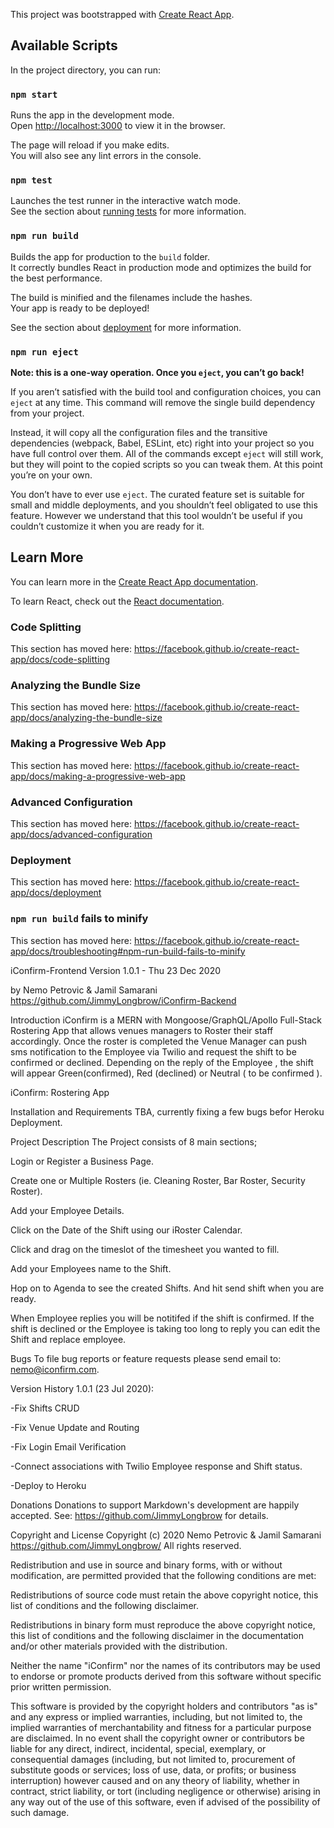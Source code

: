 This project was bootstrapped with [Create React App](https://github.com/facebook/create-react-app).

## Available Scripts

In the project directory, you can run:

### `npm start`

Runs the app in the development mode.<br />
Open [http://localhost:3000](http://localhost:3000) to view it in the browser.

The page will reload if you make edits.<br />
You will also see any lint errors in the console.

### `npm test`

Launches the test runner in the interactive watch mode.<br />
See the section about [running tests](https://facebook.github.io/create-react-app/docs/running-tests) for more information.

### `npm run build`

Builds the app for production to the `build` folder.<br />
It correctly bundles React in production mode and optimizes the build for the best performance.

The build is minified and the filenames include the hashes.<br />
Your app is ready to be deployed!

See the section about [deployment](https://facebook.github.io/create-react-app/docs/deployment) for more information.

### `npm run eject`

**Note: this is a one-way operation. Once you `eject`, you can’t go back!**

If you aren’t satisfied with the build tool and configuration choices, you can `eject` at any time. This command will remove the single build dependency from your project.

Instead, it will copy all the configuration files and the transitive dependencies (webpack, Babel, ESLint, etc) right into your project so you have full control over them. All of the commands except `eject` will still work, but they will point to the copied scripts so you can tweak them. At this point you’re on your own.

You don’t have to ever use `eject`. The curated feature set is suitable for small and middle deployments, and you shouldn’t feel obligated to use this feature. However we understand that this tool wouldn’t be useful if you couldn’t customize it when you are ready for it.

## Learn More

You can learn more in the [Create React App documentation](https://facebook.github.io/create-react-app/docs/getting-started).

To learn React, check out the [React documentation](https://reactjs.org/).

### Code Splitting

This section has moved here: https://facebook.github.io/create-react-app/docs/code-splitting

### Analyzing the Bundle Size

This section has moved here: https://facebook.github.io/create-react-app/docs/analyzing-the-bundle-size

### Making a Progressive Web App

This section has moved here: https://facebook.github.io/create-react-app/docs/making-a-progressive-web-app

### Advanced Configuration

This section has moved here: https://facebook.github.io/create-react-app/docs/advanced-configuration

### Deployment

This section has moved here: https://facebook.github.io/create-react-app/docs/deployment

### `npm run build` fails to minify

This section has moved here: https://facebook.github.io/create-react-app/docs/troubleshooting#npm-run-build-fails-to-minify


iConfirm-Frontend
Version 1.0.1 - Thu 23 Dec 2020

by Nemo Petrovic & Jamil Samarani https://github.com/JimmyLongbrow/iConfirm-Backend

Introduction iConfirm is a MERN with Mongoose/GraphQL/Apollo Full-Stack Rostering App that allows venues managers to Roster their staff accordingly. Once the roster is completed the Venue Manager can push sms notification to the Employee via Twilio and request the shift to be confirmed or declined. Depending on the reply of the Employee , the shift will appear Green(confirmed), Red (declined) or Neutral ( to be confirmed ).

iConfirm: Rostering App

Installation and Requirements TBA, currently fixing a few bugs befor Heroku Deployment.

Project Description The Project consists of 8 main sections;

Login or Register a Business Page.

Create one or Multiple Rosters (ie. Cleaning Roster, Bar Roster, Security Roster).

Add your Employee Details.

Click on the Date of the Shift using our iRoster Calendar.

Click and drag on the timeslot of the timesheet you wanted to fill.

Add your Employees name to the Shift.

Hop on to Agenda to see the created Shifts. And hit send shift when you are ready.

When Employee replies you will be notitifed if the shift is confirmed. If the shift is declined or the Employee is taking too long to reply you can edit the Shift and replace employee.

Bugs To file bug reports or feature requests please send email to: nemo@iconfirm.com.

Version History 1.0.1 (23 Jul 2020):

-Fix Shifts CRUD

-Fix Venue Update and Routing

-Fix Login Email Verification

-Connect associations with Twilio Employee response and Shift status.

-Deploy to Heroku

Donations Donations to support Markdown's development are happily accepted. See: https://github.com/JimmyLongbrow for details.

Copyright and License Copyright (c) 2020 Nemo Petrovic & Jamil Samarani https://github.com/JimmyLongbrow/ All rights reserved.

Redistribution and use in source and binary forms, with or without modification, are permitted provided that the following conditions are met:

Redistributions of source code must retain the above copyright notice, this list of conditions and the following disclaimer.

Redistributions in binary form must reproduce the above copyright notice, this list of conditions and the following disclaimer in the documentation and/or other materials provided with the distribution.

Neither the name "iConfirm" nor the names of its contributors may be used to endorse or promote products derived from this software without specific prior written permission.

This software is provided by the copyright holders and contributors "as is" and any express or implied warranties, including, but not limited to, the implied warranties of merchantability and fitness for a particular purpose are disclaimed. In no event shall the copyright owner or contributors be liable for any direct, indirect, incidental, special, exemplary, or consequential damages (including, but not limited to, procurement of substitute goods or services; loss of use, data, or profits; or business interruption) however caused and on any theory of liability, whether in contract, strict liability, or tort (including negligence or otherwise) arising in any way out of the use of this software, even if advised of the possibility of such damage.
